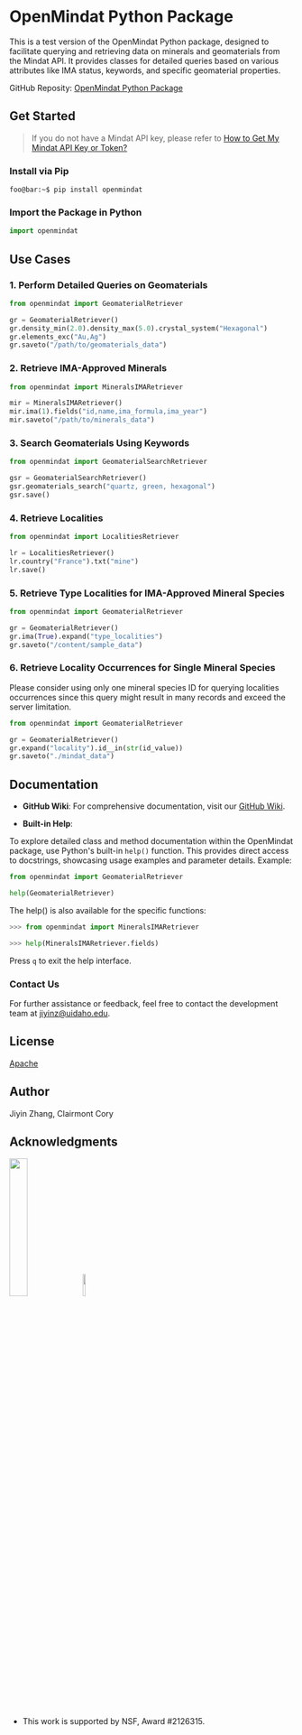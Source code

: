 # OpenMindat Python Package

This is a test version of the OpenMindat Python package, designed to facilitate querying and retrieving data on minerals and geomaterials from the Mindat API. It provides classes for detailed queries based on various attributes like IMA status, keywords, and specific geomaterial properties.

GitHub Reposity: [OpenMindat Python Package](https://github.com/ChuBL/OpenMindat)

## Get Started

> If you do not have a Mindat API key, please refer to [How to Get My Mindat API Key or Token?](https://www.mindat.org/a/how_to_get_my_mindat_api_key)

### Install via Pip

```console
foo@bar:~$ pip install openmindat
```

### Import the Package in Python

```python
import openmindat
```

## Use Cases

### 1. Perform Detailed Queries on Geomaterials

```python
from openmindat import GeomaterialRetriever

gr = GeomaterialRetriever()
gr.density_min(2.0).density_max(5.0).crystal_system("Hexagonal")
gr.elements_exc("Au,Ag")
gr.saveto("/path/to/geomaterials_data")
```

### 2. Retrieve IMA-Approved Minerals

```python
from openmindat import MineralsIMARetriever

mir = MineralsIMARetriever()
mir.ima(1).fields("id,name,ima_formula,ima_year")
mir.saveto("/path/to/minerals_data")
```

### 3. Search Geomaterials Using Keywords

```python
from openmindat import GeomaterialSearchRetriever

gsr = GeomaterialSearchRetriever()
gsr.geomaterials_search("quartz, green, hexagonal")
gsr.save()
```

### 4. Retrieve Localities

```python
from openmindat import LocalitiesRetriever

lr = LocalitiesRetriever()
lr.country("France").txt("mine")
lr.save()
```

### 5. Retrieve Type Localities for IMA-Approved Mineral Species

```python
from openmindat import GeomaterialRetriever

gr = GeomaterialRetriever()
gr.ima(True).expand("type_localities")
gr.saveto("/content/sample_data")
```

### 6. Retrieve Locality Occurrences for Single Mineral Species
Please consider using only one mineral species ID for querying localities occurrences since this query might result in many records and exceed the server limitation.
```python
from openmindat import GeomaterialRetriever

gr = GeomaterialRetriever()
gr.expand("locality").id__in(str(id_value))
gr.saveto("./mindat_data")
```

## Documentation

- **GitHub Wiki**: For comprehensive documentation, visit our [GitHub Wiki](https://github.com/ChuBL/OpenMindat/wiki).

- **Built-in Help**:

To explore detailed class and method documentation within the OpenMindat package, use Python's built-in `help()` function. This provides direct access to docstrings, showcasing usage examples and parameter details. Example:

```python
from openmindat import GeomaterialRetriever

help(GeomaterialRetriever)
```

The help() is also available for the specific functions:

```python
>>> from openmindat import MineralsIMARetriever

>>> help(MineralsIMARetriever.fields)
```

Press `q` to exit the help interface.


### Contact Us

For further assistance or feedback, feel free to contact the development team at [jiyinz@uidaho.edu](mailto:jiyinz@uidaho.edu).


## License

[Apache](LICENSE)

## Author

Jiyin Zhang, Clairmont Cory

## Acknowledgments

<p float="left">
        <img src="https://github.com/ChuBL/OpenMindat/blob/main/Logo/mindat2017.png?raw=true"  width="25%">
        <img src="https://github.com/ChuBL/OpenMindat/blob/main/Logo/NSF_Official_logo_Low_Res.png?raw=true"  width="10%">
</p>

- This work is supported by NSF, Award #2126315.
